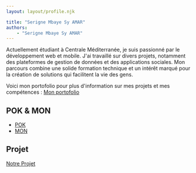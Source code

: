 ```yaml
---
layout: layout/profile.njk

title: "Serigne Mbaye Sy AMAR"
authors:
    - "Serigne Mbaye Sy AMAR"
---
```


Actuellement étudiant à Centrale Méditerranée, je suis passionné par le développement web et mobile. J'ai travaillé sur divers projets, notamment des plateformes de gestion de données et des applications sociales. Mon parcours combine une solide formation technique et un intérêt marqué pour la création de solutions qui facilitent la vie des gens.

Voici mon portofolio pour plus d'information sur mes projets et mes compétences : [Mon portofolio](https://mbayesyamar.github.io/amar/)

## POK & MON

- [POK](./pok)
- [MON](./mon)

## Projet

[Notre Projet](../../2024-2025/_projets/Audioguide_Ameliore)
